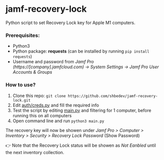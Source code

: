 # jamf-recovery-lock
Python script to set Recovery Lock key for Apple M1 computers.

### Prerequisites:
- Python3
- Python package: **requests** (can be installed by running `pip install requests`)
- Username and password from *Jamf Pro (https://[company].jamfcloud.com) -> System Settings -> Jamf Pro User Accounts & Groups*

### How to use?
1. Clone this repo: `git clone https://github.com/shbedev/jamf-recovery-lock.git`
2. Edit [auth/creds.py](auth/creds.py) and fill the required info
3. Test the script by editing [main.py](main.py) and filtering for 1 computer, before running this on all computers
4. Open command line and run `python3 main.py`

The recovery key will now be showen under *Jamf Pro > Computer > Inventory > Security > Recovery Lock Password* (Show Password)

👉 Note that the Recovery Lock status will be showen as *Not Eanbled* until the next inventory collection.
